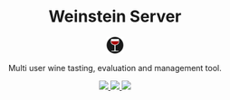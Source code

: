 <h1 align="center">Weinstein Server</h1>
<p align="center">
  <img title="weinstein" src="public/img/ws-logo.png">
</p>
<p align="center">
  Multi user wine tasting, evaluation and management tool.
</p>
<p align="center">
  <a title='Build Status' href="https://travis-ci.org/ChristophWurst/weinstein_server">
    <img src='https://travis-ci.org/ChristophWurst/weinstein_server.svg?branch=master' />
  </a>
  <a title='Build Status' href="https://scrutinizer-ci.com/g/ChristophWurst/weinstein_server/?branch=master">
    <img src='https://scrutinizer-ci.com/g/ChristophWurst/weinstein_server/badges/quality-score.png?b=master' />
  </a>
  <a title='Build Status' href="https://scrutinizer-ci.com/g/ChristophWurst/weinstein_server/?branch=master">
    <img src='https://scrutinizer-ci.com/g/ChristophWurst/weinstein_server/badges/coverage.png?b=master' />
  </a>
</p>

